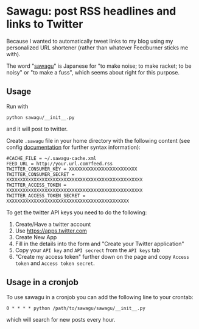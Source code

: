 # Sawagu: post RSS headlines and links to Twitter

Because I wanted to automatically tweet links to my blog using my personalized
URL shortener (rather than whatever Feedburner sticks me with).

The word "[sawagu][defn]" is Japanese for "to make noise; to make racket; to be noisy"
or "to make a fuss", which seems about right for this purpose.

[defn]: http://www.romajidesu.com/dictionary/meaning-of-さわぐ.html

## Usage

Run with

    python sawagu/__init__.py

and it will post to twitter.

Create `.sawagu` file in your home directory with the following content
(see config [documentation][1] for further syntax information):

```
#CACHE_FILE = ~/.sawagu-cache.xml
FEED_URL = http://your.url.com?feed.rss
TWITTER_CONSUMER_KEY = XXXXXXXXXXXXXXXXXXXXXXXXX
TWITTER_CONSUMER_SECRET = XXXXXXXXXXXXXXXXXXXXXXXXXXXXXXXXXXXXXXXXXXXXXXXXXX
TWITTER_ACCESS_TOKEN = XXXXXXXXXXXXXXXXXXXXXXXXXXXXXXXXXXXXXXXXXXXXXXXXXX
TWITTER_ACCESS_TOKEN_SECRET = XXXXXXXXXXXXXXXXXXXXXXXXXXXXXXXXXXXXXXXXXXXXX
```

To get the twitter API keys you need to do the following:

1. Create/Have a twitter account
2. Use https://apps.twitter.com
3. Create New App
4. Fill in the details into the form and "Create your Twitter application"
5. Copy your `API key` and `API secrect` from the `API keys` tab
6. "Create my access token" further down on the page and copy `Access
token` and `Access token secret`.

[1]: http://www.voidspace.org.uk/python/configobj.html#config-files

## Usage in a cronjob

To use sawagu in a cronjob you can add the following line to your crontab:

```
0 * * * * python /path/to/sawagu/sawagu/__init__.py
```

which will search for new posts every hour.
